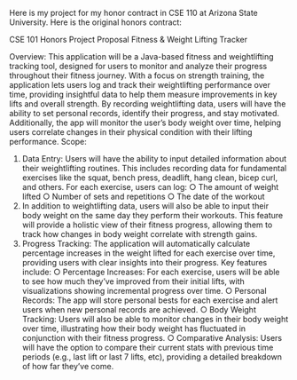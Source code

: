 Here is my project for my honor contract in CSE 110 at Arizona State University. Here is the original honors contract: 

CSE 101 Honors Project Proposal
Fitness & Weight Lifting Tracker

Overview:
This application will be a Java-based fitness and weightlifting tracking tool, designed for users to
monitor and analyze their progress throughout their fitness journey. With a focus on strength
training, the application lets users log and track their weightlifting performance over time,
providing insightful data to help them measure improvements in key lifts and overall strength. By
recording weightlifting data, users will have the ability to set personal records, identify their
progress, and stay motivated. Additionally, the app will monitor the user’s body weight over time,
helping users correlate changes in their physical condition with their lifting performance.
Scope:
1. Data Entry:
Users will have the ability to input detailed information about their weightlifting routines.
This includes recording data for fundamental exercises like the squat, bench press,
deadlift, hang clean, bicep curl, and others. For each exercise, users can log:
○ The amount of weight lifted
○ Number of sets and repetitions
○ The date of the workout
2. In addition to weightlifting data, users will also be able to input their body weight on the
same day they perform their workouts. This feature will provide a holistic view of their
fitness progress, allowing them to track how changes in body weight correlate with
strength gains.
3. Progress Tracking:
The application will automatically calculate percentage increases in the weight lifted for
each exercise over time, providing users with clear insights into their progress. Key
features include:
○ Percentage Increases: For each exercise, users will be able to see how much
they’ve improved from their initial lifts, with visualizations showing incremental
progress over time.
○ Personal Records: The app will store personal bests for each exercise and alert
users when new personal records are achieved.
○ Body Weight Tracking: Users will also be able to monitor changes in their body
weight over time, illustrating how their body weight has fluctuated in conjunction
with their fitness progress.
○ Comparative Analysis: Users will have the option to compare their current stats
with previous time periods (e.g., last lift or last 7 lifts, etc), providing a detailed
breakdown of how far they’ve come.
